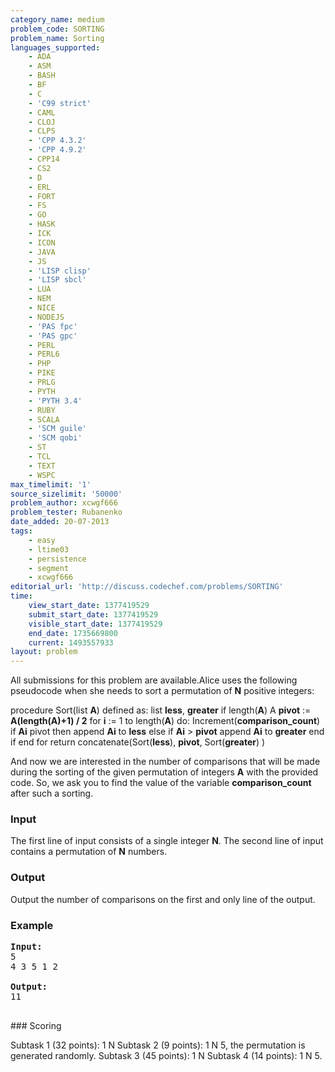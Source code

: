 ```yaml
---
category_name: medium
problem_code: SORTING
problem_name: Sorting
languages_supported:
    - ADA
    - ASM
    - BASH
    - BF
    - C
    - 'C99 strict'
    - CAML
    - CLOJ
    - CLPS
    - 'CPP 4.3.2'
    - 'CPP 4.9.2'
    - CPP14
    - CS2
    - D
    - ERL
    - FORT
    - FS
    - GO
    - HASK
    - ICK
    - ICON
    - JAVA
    - JS
    - 'LISP clisp'
    - 'LISP sbcl'
    - LUA
    - NEM
    - NICE
    - NODEJS
    - 'PAS fpc'
    - 'PAS gpc'
    - PERL
    - PERL6
    - PHP
    - PIKE
    - PRLG
    - PYTH
    - 'PYTH 3.4'
    - RUBY
    - SCALA
    - 'SCM guile'
    - 'SCM qobi'
    - ST
    - TCL
    - TEXT
    - WSPC
max_timelimit: '1'
source_sizelimit: '50000'
problem_author: xcwgf666
problem_tester: Rubanenko
date_added: 20-07-2013
tags:
    - easy
    - ltime03
    - persistence
    - segment
    - xcwgf666
editorial_url: 'http://discuss.codechef.com/problems/SORTING'
time:
    view_start_date: 1377419529
    submit_start_date: 1377419529
    visible_start_date: 1377419529
    end_date: 1735669800
    current: 1493557933
layout: problem
---
```

All submissions for this problem are available.Alice uses the following pseudocode when she needs to sort a permutation of **N** positive integers:

procedure Sort(list **A**) defined as: 
 list **less**, **greater**
 if length(**A**) A
 **pivot** := **A(length(A)+1) / 2**
 for **i** := 1 to length(**A**) do:
 Increment(**comparison\_count**)
 if **Ai** pivot then append **Ai** to **less** else if **Ai** > **pivot** append **Ai** to **greater**
 end if
 end for
 return concatenate(Sort(**less**), **pivot**, Sort(**greater**) )

And now we are interested in the number of comparisons that will be made during the sorting of the given permutation of integers **A** with the provided code. So, we ask you to find the value of the variable **comparison\_count** after such a sorting.

### Input

The first line of input consists of a single integer **N**. The second line of input contains a permutation of **N** numbers.

### Output

Output the number of comparisons on the first and only line of the output.

### Example

<pre><b>Input:</b>
5
4 3 5 1 2

<b>Output:</b>
11

</pre>### Scoring
Subtask 1 (32 points): 1 N Subtask 2 (9 points): 1 N 5, the permutation is generated randomly.
Subtask 3 (45 points): 1 N Subtask 4 (14 points): 1 N 5.
